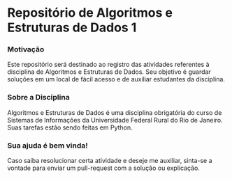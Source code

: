 # Repositório de Algoritmos e Estruturas de Dados 1

### Motivação
Este repositório será destinado ao registro das atividades referentes à disciplina de Algoritmos e Estruturas de Dados. Seu objetivo é guardar soluções em um local de fácil acesso e de auxiliar estudantes da disciplina.

### Sobre a Disciplina
Algoritmos e Estruturas de Dados é uma disciplina obrigatória do curso de Sistemas de Informações da Universidade Federal Rural do Rio de Janeiro. Suas tarefas estão sendo feitas em Python.

### Sua ajuda é bem vinda!
Caso saiba resolucionar certa atividade e deseje me auxiliar, sinta-se a vontade para enviar um pull-request com a solução ou explicação.

